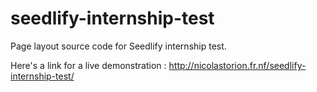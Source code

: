 # seedlify-internship-test

Page layout source code for Seedlify internship test.

Here's a link for a live demonstration : http://nicolastorion.fr.nf/seedlify-internship-test/
